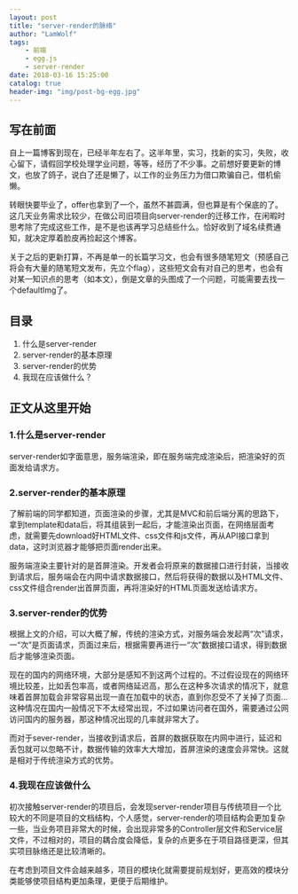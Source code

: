 ```yaml
---
layout: post
title: "server-render的脉络"
author: "LamWolf"
tags: 
    - 前端
    - egg.js
    - server-render
date: 2018-03-16 15:25:00
catalog: true
header-img: "img/post-bg-egg.jpg"
---
```


## 写在前面

自上一篇博客到现在，已经半年左右了。这半年里，实习，找新的实习，失败，收心留下，请假回学校处理学业问题，等等，经历了不少事。之前想好要更新的博文，也放了鸽子，说白了还是懒了，以工作的业务压力为借口欺骗自己，借机偷懒。

转眼快要毕业了，offer也拿到了一个，虽然不甚圆满，但也算是有个保底的了。这几天业务需求比较少，在做公司旧项目向server-render的迁移工作，在闲暇时思考除了完成这些工作，是不是也该再学习总结些什么。恰好收到了域名续费通知，就决定厚着脸皮再捡起这个博客。

关于之后的更新打算，不再是单一的长篇学习文，也会有很多随笔短文（预感自己将会有大量的随笔短文发布，先立个flag），这些短文会有对自己的思考，也会有对某一知识点的思考（如本文），倒是文章的头图成了一个问题，可能需要去找一个defaultImg了。

## 目录

1. 什么是server-render
2. server-render的基本原理
3. server-render的优势
4. 我现在应该做什么？

## 正文从这里开始

### 1.什么是server-render

server-render如字面意思，服务端渲染，即在服务端完成渲染后，把渲染好的页面发给请求方。

### 2.server-render的基本原理

了解前端的同学都知道，页面渲染的步骤，尤其是MVC和前后端分离的思路下，拿到template和data后，将其组装到一起后，才能渲染出页面，在网络层面考虑，就需要先download好HTML文件、css文件和js文件，再从API接口拿到data，这时浏览器才能够把页面render出来。

服务端渲染主要针对的是首屏渲染。开发者会将原来的数据接口进行封装，当接收到请求后，服务端会在内网中请求数据接口，然后将获得的数据以及HTML文件、css文件组合render出首屏页面，再将渲染好的HTML页面发送给请求方。

### 3.server-render的优势

根据上文的介绍，可以大概了解，传统的渲染方式，对服务端会发起两“次”请求，一“次”是页面请求，页面过来后，根据需要再进行一“次”数据接口请求，得到数据后才能够渲染页面。

现在的国内的网络环境，大部分是感知不到这两个过程的。不过假设现在的网络环境比较差，比如丢包率高，或者网络延迟高，那么在这种多次请求的情况下，就意味着首屏加载会非常容易出现一直在加载中的状态，直到你忍受不了关掉了页面...这种情况在国内一般情况下不太经常出现，不过如果访问者在国外，需要通过公网访问国内的服务器，那这种情况出现的几率就非常大了。

而对于sever-render，当接收到请求后，首屏的数据获取在内网中进行，延迟和丢包就可以忽略不计，数据传输的效率大大增加，首屏渲染的速度会非常快。这就是相对于传统渲染方式的优势。

### 4.我现在应该做什么

初次接触server-render的项目后，会发现server-render项目与传统项目一个比较大的不同是项目的文档结构，个人感觉，server-render的项目结构会更加复杂一些，当业务项目非常大的时候，会出现非常多的Controller层文件和Service层文件，不过相对的，项目的耦合度会降低，复杂的点更多在于项目路径更深，但其实项目脉络还是比较清晰的。

在考虑到项目文件会越来越多，项目的模块化就需要提前规划好，更高效的模块分类能够使项目结构更加条理，更便于后期维护。